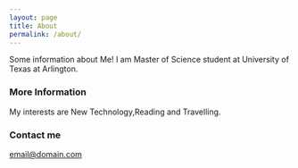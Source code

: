 ```yaml
---
layout: page
title: About
permalink: /about/
---
```


Some information about Me!
I am Master of Science student at University of Texas at Arlington.

### More Information

My interests are New Technology,Reading and Travelling.

### Contact me

[email@domain.com](mailto:nandanparikh.nandan@gmail.com)